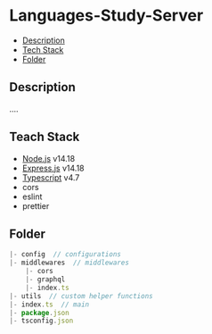# Languages-Study-Server

- [Description](#description)
- [Tech Stack](#teach-stack)
- [Folder](#folder)

## Description

....

## Teach Stack

- [Node.js]() v14.18
- [Express.js]() v14.18
- [Typescript]() v4.7
- cors
- eslint
- prettier

## Folder

```js
|- config  // configurations
|- middlewares  // middlewares
    |- cors
    |- graphql
    |- index.ts
|- utils  // custom helper functions
|- index.ts  // main
|- package.json
|- tsconfig.json
```
